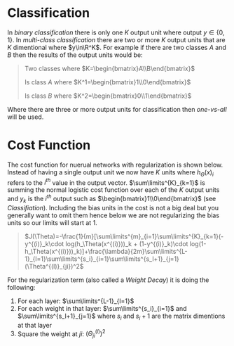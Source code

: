 # Classification

In *binary classification* there is only one $K$ output unit where output $y\in\{0,1\}$. In *multi-class classification* there are two or more $K$ output units that are $K$ dimentional where $y\in\R^K$. For example if there are two classes $A$ and $B$ then the results of the output units would be:

> Two classes where $K=\begin{bmatrix}A\\B\end{bmatrix}$
>
> Is class $A$ where $K^1=\begin{bmatrix}1\\0\end{bmatrix}$
>
> Is class $B$ where $K^2=\begin{bmatrix}0\\1\end{bmatrix}$

Where there are three or more output units for classification then *one-vs-all* will be used.

# Cost Function

The cost function for nuerual networks with regularization is shown below. Instead of having a single output unit we now have $K$ units where $h_\Theta(x)_i$ refers to the $i^{th}$ value in the output vector. $\sum\limits^{K}_{k=1}$ is summing the normal logistic cost function over each of the $K$ output units and $y_k$ is the $i^{th}$ output such as $\begin{bmatrix}1\\0\end{bmatrix}$ (see *Classifiation*). Including the bias units in the cost is not a big deal but you generally want to omit them hence below we are not regularizing the bias units so our limits will start at $1$.

> $J(\Theta)=-\frac{1}{m}[\sum\limits^{m}_{i=1}\sum\limits^{K}_{k=1}(-y^{(i)}_k\cdot log(h_\Theta(x^{(i)}))_k + (1-y^{(i)}_k)\cdot log(1-h_\Theta(x^{(i)}))_k)]+\frac{\lambda}{2m}\sum\limits^{L-1}_{l=1}\sum\limits^{s_i}_{i=1}\sum\limits^{s_l+1}_{j=1}(\Theta^{(l)}_{ji})^2$

For the regularization term (also called a *Weight Decay*) it is doing the following:

1. For each layer: $\sum\limits^{L-1}_{l=1}$
2. For each weight in that layer: $\sum\limits^{s_i}_{i=1}$ and $\sum\limits^{s_l+1}_{j=1}$ where $s_i$ and $s_i+1$ are the matrix dimentions at that layer
3. Square the weight at $ji$: $(\Theta^{(l)}_{ji})^2$
